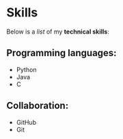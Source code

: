 # Skills

Below is a *list* of my __technical skills__:

## Programming languages:
- Python
- Java
- C

## Collaboration:
- GitHub
- Git
